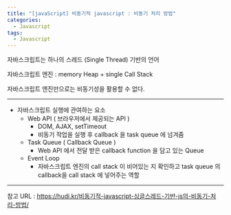```yaml
---
title: "[javaScript] 비동기적 javascript : 비동기 처리 방법"
categories:
  - Javascript
tags:
  - Javascript
---
```


자바스크립트는 하나의 스레드 (Single Thread) 기반의 언어  

자바스크립트 엔진 : memory Heap + single Call Stack  

자바스크립트 엔진만으로는 비동기성을 활용할 수 없다.  

- - -

* 자바스크립트 실행에 관여하는 요소
    * Web API ( 브라우저에서 제공되는 API )
        - DOM, AJAX, setTimeout
        - 비동기 작업을 실행 후 callback 을 task queue 에 넘겨줌
    * Task Queue ( Callback Queue )
        - Web API 에서 전달 받은 callback function 을 담고 있는 Queue
    * Event Loop
        - 자바스크립트 엔진의 call stack 이 비어있는 지 확인하고 task queue 의 callback을 call stack 에 넣어주는 역할

- - -

참고 URL : <https://hudi.kr/비동기적-javascript-싱글스레드-기반-js의-비동기-처리-방법/>